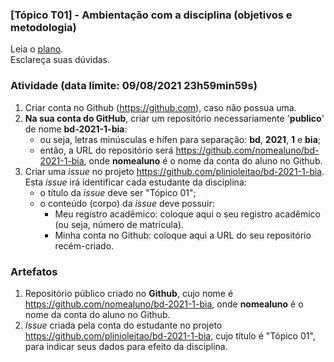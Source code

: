 ### [Tópico T01] - Ambientação com a disciplina (objetivos e metodologia)

Leia o [plano](../media/bd-2021-1-bia-plano.pdf).<br>
Esclareça suas dúvidas.<br>

### Atividade (data limite: **09/08/2021 23h59min59s**)

1. Criar conta no Github (https://github.com), caso não possua uma. 
1. **Na sua conta do GitHub**, criar um repositório necessariamente '**publico**' de nome **bd-2021-1-bia**:
   - ou seja, letras minúsculas e hífen para separação: **bd**, **2021**, **1** e **bia**;
   - então, a URL do repositório será https://github.com/nomealuno/bd-2021-1-bia, onde **nomealuno** é o nome da conta do aluno no Github.
1. Criar uma _issue_ no projeto https://github.com/plinioleitao/bd-2021-1-bia. Esta _issue_ irá identificar cada estudante da disciplina:
   - o título da _issue_ deve ser "Tópico 01";
   - o conteúdo (corpo) da _issue_ deve possuir:
     - Meu registro acadêmico: coloque aqui o seu registro acadêmico (ou seja, número de matrícula).
     - Minha conta no Github: coloque aqui a URL do seu repositório recém-criado.
   
### Artefatos

1. Repositório público criado no **Github**, cujo nome é https://github.com/nomealuno/bd-2021-1-bia, onde **nomealuno** é o nome da conta do aluno no Github.
1. _Issue_ criada pela conta do estudante no projeto https://github.com/plinioleitao/bd-2021-1-bia, cujo título é "Tópico 01", para indicar seus dados para efeito da disciplina.
